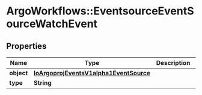 # ArgoWorkflows::EventsourceEventSourceWatchEvent

## Properties
Name | Type | Description | Notes
------------ | ------------- | ------------- | -------------
**object** | [**IoArgoprojEventsV1alpha1EventSource**](IoArgoprojEventsV1alpha1EventSource.md) |  | [optional] 
**type** | **String** |  | [optional] 


